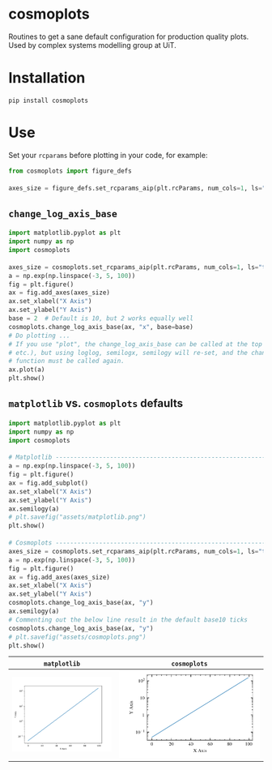 # cosmoplots
Routines to get a sane default configuration for production quality plots. Used by complex systems modelling group at UiT.

# Installation
```
pip install cosmoplots
```
# Use
Set your `rcparams` before plotting in your code, for example:
```Python
from cosmoplots import figure_defs

axes_size = figure_defs.set_rcparams_aip(plt.rcParams, num_cols=1, ls="thin")
```

## `change_log_axis_base`

```python
import matplotlib.pyplot as plt
import numpy as np
import cosmoplots

axes_size = cosmoplots.set_rcparams_aip(plt.rcParams, num_cols=1, ls="thin")
a = np.exp(np.linspace(-3, 5, 100))
fig = plt.figure()
ax = fig.add_axes(axes_size)
ax.set_xlabel("X Axis")
ax.set_ylabel("Y Axis")
base = 2  # Default is 10, but 2 works equally well
cosmoplots.change_log_axis_base(ax, "x", base=base)
# Do plotting ...
# If you use "plot", the change_log_axis_base can be called at the top (along with add_axes
# etc.), but using loglog, semilogx, semilogy will re-set, and the change_log_axis_base
# function must be called again.
ax.plot(a)
plt.show()
```

## `matplotlib` vs. `cosmoplots` defaults

```python
import matplotlib.pyplot as plt
import numpy as np
import cosmoplots

# Matplotlib --------------------------------------------------------------------------- #
a = np.exp(np.linspace(-3, 5, 100))
fig = plt.figure()
ax = fig.add_subplot()
ax.set_xlabel("X Axis")
ax.set_ylabel("Y Axis")
ax.semilogy(a)
# plt.savefig("assets/matplotlib.png")
plt.show()

# Cosmoplots --------------------------------------------------------------------------- #
axes_size = cosmoplots.set_rcparams_aip(plt.rcParams, num_cols=1, ls="thin")
a = np.exp(np.linspace(-3, 5, 100))
fig = plt.figure()
ax = fig.add_axes(axes_size)
ax.set_xlabel("X Axis")
ax.set_ylabel("Y Axis")
cosmoplots.change_log_axis_base(ax, "y")
ax.semilogy(a)
# Commenting out the below line result in the default base10 ticks
cosmoplots.change_log_axis_base(ax, "y")
# plt.savefig("assets/cosmoplots.png")
plt.show()
```

| `matplotlib` | `cosmoplots` |
| :--------: | :--------: |
| ![matplotlib](./assets/matplotlib.png) | ![cosmoplots](./assets/cosmoplots.png) |
